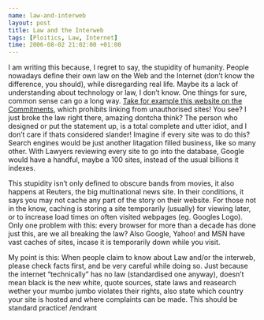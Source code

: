```yaml
--- 
name: law-and-interweb 
layout: post 
title: Law and the Interweb
tags: [Ploitics, Law, Internet]
time: 2006-08-02 21:02:00 +01:00 
---
```


I am writing this because, I regret to say, the stupidity of humanity. People
nowadays define their own law on the Web and the Internet (don’t know the
difference, you should), while disregarding real life. Maybe its a lack of
understanding about technology or law, I don’t know. One things for sure,
common sense can go a long way. [Take for example this website on the
Commitments][Commitments], which prohibits linking from unauthorised sites!
You see? I just broke the law right there, amazing dontcha think? The person
who designed or put the statement up, is a total complete and utter idiot, and
I don’t care if thats considered slander! Imagine if every site was to do
this? Search engines would be just another litagation filled business, like so
many other. With Lawyers reviewing every site to go into the database, Google
would have a handful, maybe a 100 sites, instead of the usual billions it
indexes.

This stupidity isn’t only defined to obscure bands from movies, it also
happens at Reuters, the big multinational news site. In their conditions, it
says you may not cache any part of the story on their website. For those not
in the know, caching is storing a site temporarily (usually) for viewing
later, or to increase load times on often visited webpages (eg. Googles Logo).
Only one problem with this: every browser for more than a decade has done just
this, are we all breaking the law? Also Google, Yahoo! and MSN have vast
caches of sites, incase it is temporarily down while you visit.

My point is this: When people claim to know about Law and/or the interweb,
please check facts first, and be very careful while doing so. Just because the
internet “technically” has no law (standardised one anyway), doesn’t mean
black is the new white, quote sources, state laws and reasearch wether your
mumbo jumbo violates their rights, also state which country your site is
hosted and where complaints can be made. This should be standard practice!
/endrant

[Commitments]: http://www.thecommitments.net/ "The Commitments Official Website"